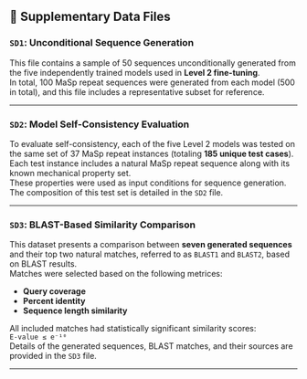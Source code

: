 ## 📁 Supplementary Data Files

### `SD1`: Unconditional Sequence Generation  
This file contains a sample of 50 sequences unconditionally generated from the five independently trained models used in **Level 2 fine-tuning**.  
In total, 100 MaSp repeat sequences were generated from each model (500 in total), and this file includes a representative subset for reference.

---

### `SD2`: Model Self-Consistency Evaluation  
To evaluate self-consistency, each of the five Level 2 models was tested on the same set of 37 MaSp repeat instances (totaling **185 unique test cases**).  
Each test instance includes a natural MaSp repeat sequence along with its known mechanical property set.  
These properties were used as input conditions for sequence generation.  
The composition of this test set is detailed in the `SD2` file.

---

### `SD3`: BLAST-Based Similarity Comparison  
This dataset presents a comparison between **seven generated sequences** and their top two natural matches, referred to as `BLAST1` and `BLAST2`, based on BLAST results.  
Matches were selected based on the following metrices:

- **Query coverage**
- **Percent identity**
- **Sequence length similarity**

All included matches had statistically significant similarity scores:  
`E-value ≤ e⁻¹⁰`  
Details of the generated sequences, BLAST matches, and their sources are provided in the `SD3` file.

---
